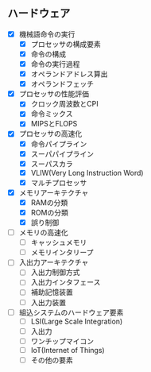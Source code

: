 ## ハードウェア

- [x] 機械語命令の実行
  - [x] プロセッサの構成要素
  - [x] 命令の構成
  - [x] 命令の実行過程
  - [x] オペランドアドレス算出
  - [x] オペランドフェッチ
- [x] プロセッサの性能評価
  - [x] クロック周波数とCPI
  - [x] 命令ミックス
  - [x] MIPSとFLOPS
- [x] プロセッサの高速化
  - [x] 命令パイプライン
  - [x] スーパパイプライン
  - [x] スーパスカラ
  - [x] VLIW(Very Long Instruction Word)
  - [x] マルチプロセッサ
- [x] メモリアーキテクチャ
  - [x] RAMの分類
  - [x] ROMの分類
  - [x] 誤り制御
- [ ] メモリの高速化
  - [ ] キャッシュメモリ
  - [ ] メモリインタリープ
- [ ] 入出力アーキテクチャ
  - [ ] 入出力制御方式
  - [ ] 入出力インタフェース
  - [ ] 補助記憶装置
  - [ ] 入出力装置
- [ ] 組込システムのハードウェア要素
  - [ ] LSI(Large Scale Integration)
  - [ ] 入出力
  - [ ] ワンチップマイコン
  - [ ] IoT(Internet of Things)
  - [ ] その他の要素
